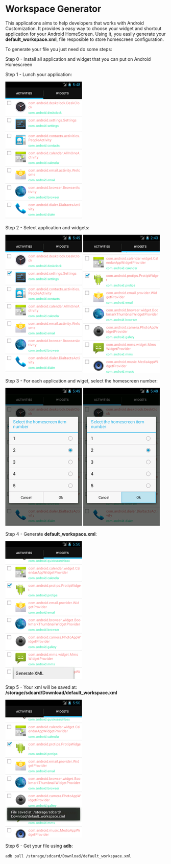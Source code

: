 Workspace Generator
=========================

This applications aims to help developers that works with Android Customization. 
It provides a easy way to choose your widget and shortcut application for 
your Android HomeScreen. Using it, you easily generate your **default_workspace.xml**,
file resposible to store homescreen configuration.

To generate your file you just need do some steps:

Step 0 - Install all application and widget that you can put on Android Homescreen

Step 1 - Lunch your application:

![Lunch Application](docs/launch.png) 

Step 2 - Select application and widgets:

![Select application and widgets](docs/selectApp.png)
![Select application and widgets](docs/selectWid.png)

Step 3 - For each application and wiget, select the homescreen number:

![Choose homescreen number](docs/checkScreenNumber.png)
![Confirm homescreen number](docs/confirmScreenNumber.png)

Step 4 - Generate **default_workspace.xml**:

![Generate xml](docs/generate.png)

Step 5 - Your xml will be saved at: **/storage/sdcard/Download/default_workspace.xml**

![Check feedback message](docs/feedback.png)

Step 6 -  Get your file using **adb**:

`` adb pull /storage/sdcard/Download/default_workspace.xml ``




